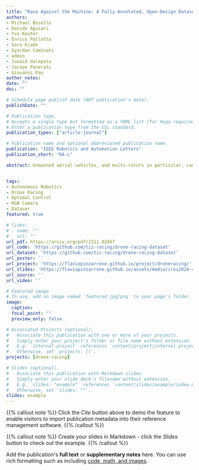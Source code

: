 ```yaml
---
title: "Race Against the Machine: A Fully-Annotated, Open-Design Dataset of Autonomous and Piloted High-Speed Flight"
authors:
- Michael Bosello
- Davide Aguiari
- Yvo Keuter
- Enrico Pallotta
- Sara Kiade
- Gyordan Caminati
- admin
- Junaid Halepota
- Jacopo Panerati
- Giovanni Pau
author_notes:
date: ""
doi: ""

# Schedule page publish date (NOT publication's date).
publishDate: ""

# Publication type.
# Accepts a single type but formatted as a YAML list (for Hugo requirements).
# Enter a publication type from the CSL standard.
publication_types: ["article-journal"]

# Publication name and optional abbreviated publication name.
publication: "IEEE Robotics and Automation Letters"
publication_short: "RA-L"

abstract: Unmanned aerial vehicles, and multi-rotors in particular, can now perform dexterous tasks in impervious environments, from infrastructure monitoring to emergency deliveries. Autonomous drone racing has emerged as an ideal benchmark to develop and evaluate these capabilities. Its challenges include accurate and robust visual-inertial odometry during aggressive maneuvers, complex aerodynamics, and constrained computational resources. As researchers increasingly channel their efforts into it, they also need the tools to timely and equitably compare their results and advances. With this dataset, we want to (i) support the development of new methods and (ii) establish quantitative comparisons for approaches originating from the broader robotics and artificial intelligence communities. We want to provide a one-stop resource that is comprehensive of (i) aggressive autonomous and piloted flight, (ii) high-resolution, high-frequency visual, inertial, and motion capture data, (iii) commands and control inputs, (iv) multiple light settings, and (v) corner-level labeling of drone racing gates. We also release the complete specifications to recreate our flight platform, using commercial off-the-shelf components and the open-source flight controller Betaflight, to democratize drone racing research.


tags:
- Autonomous Robotics
- Drone Racing
- Optimal Control
- RGB Camera
- Dataser
featured: true

# links:
# - name: ""
#   url: ""
url_pdf: https://arxiv.org/pdf/2311.02667
url_code: 'https://github.com/tii-racing/drone-racing-dataset'
url_dataset: 'https://github.com/tii-racing/drone-racing-dataset'
url_poster: ''
url_project: 'https://flaviopinzarrone.github.io/project/droneracing/'
url_slides: 'https://flaviopinzarrone.github.io/assets/media/iros2024-ratm-slide.pdf'
url_source: ''
url_video: ''

# Featured image
# To use, add an image named `featured.jpg/png` to your page's folder. 
image:
  caption: 
  focal_point: ""
  preview_only: false

# Associated Projects (optional).
#   Associate this publication with one or more of your projects.
#   Simply enter your project's folder or file name without extension.
#   E.g. `internal-project` references `content/project/internal-project/index.md`.
#   Otherwise, set `projects: []`.
projects: [drone-racing]

# Slides (optional).
#   Associate this publication with Markdown slides.
#   Simply enter your slide deck's filename without extension.
#   E.g. `slides: "example"` references `content/slides/example/index.md`.
#   Otherwise, set `slides: ""`.
slides: example
---
```


{{% callout note %}}
Click the *Cite* button above to demo the feature to enable visitors to import publication metadata into their reference management software.
{{% /callout %}}

{{% callout note %}}
Create your slides in Markdown - click the *Slides* button to check out the example.
{{% /callout %}}

Add the publication's **full text** or **supplementary notes** here. You can use rich formatting such as including [code, math, and images](https://docs.hugoblox.com/content/writing-markdown-latex/).
